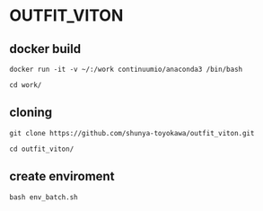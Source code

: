 # OUTFIT_VITON



## docker build
```
docker run -it -v ~/:/work continuumio/anaconda3 /bin/bash
```
```
cd work/
```
## cloning
```
git clone https://github.com/shunya-toyokawa/outfit_viton.git
```
```
cd outfit_viton/
```

## create enviroment
```
bash env_batch.sh
```


